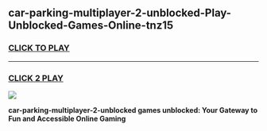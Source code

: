 
## car-parking-multiplayer-2-unblocked-Play-Unblocked-Games-Online-tnz15
<h3>
<a href="https://premium76.site?title=car-parking-multiplayer-2-unblocked&ref=25A">CLICK TO PLAY</a></h3>
<hr>

<h3>
<a href="https://premium76.site?title=car-parking-multiplayer-2-unblocked&ref=25A">CLICK 2 PLAY</a>
  
</h3>

<a href="https://premium76.site?title=car-parking-multiplayer-2-unblocked&ref=25A"><img src="https://clearcache.store/games.png"></a>


**car-parking-multiplayer-2-unblocked games unblocked: Your Gateway to Fun and Accessible Online Gaming**

